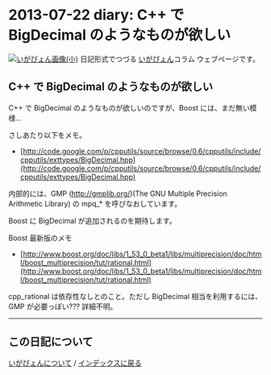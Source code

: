 2013-07-22 diary: C++ で BigDecimal のようなものが欲しい
=====================================================================================================
[![いがぴょん画像(小)](https://igapyon.github.io/diary/images/iga200306s.jpg "いがぴょん")](https://igapyon.github.io/diary/memo/memoigapyon.html) 日記形式でつづる [いがぴょん](https://igapyon.github.io/diary/memo/memoigapyon.html)コラム ウェブページです。

## C++ で BigDecimal のようなものが欲しい

C++ で BigDecimal のようなものが欲しいのですが、Boost には、まだ無い模様...

さしあたり以下をメモ。

* [http://code.google.com/p/cpputils/source/browse/0.6/cpputils/include/cpputils/exttypes/BigDecimal.hpp](http://code.google.com/p/cpputils/source/browse/0.6/cpputils/include/cpputils/exttypes/BigDecimal.hpp)

内部的には、GMP (http://gmplib.org/)(The GNU Multiple Precision Arithmetic Library) の mpq_* を呼びなおしています。

Boost に BigDecimal が追加されるのを期待します。

Boost 最新版のメモ

* [http://www.boost.org/doc/libs/1_53_0_beta1/libs/multiprecision/doc/html/boost_multiprecision/tut/rational.html](http://www.boost.org/doc/libs/1_53_0_beta1/libs/multiprecision/doc/html/boost_multiprecision/tut/rational.html)

cpp_rational は依存性なしとのこと。ただし BigDecimal 相当を利用するには、GMP が必要っぽい??? 詳細不明。


----------------------------------------------------------------------------------------------------

## この日記について
[いがぴょんについて](https://igapyon.github.io/diary/memo/memoigapyon.html) / [インデックスに戻る](https://igapyon.github.io/diary/idxall.html)

